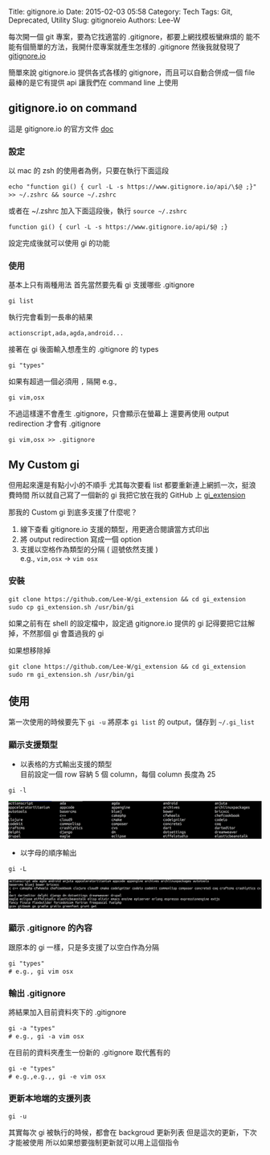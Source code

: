 Title: gitignore.io
Date: 2015-02-03 05:58
Category: Tech
Tags: Git, Deprecated, Utility
Slug: gitignoreio
Authors: Lee-W

每次開一個 git 專案，要為它找適當的 .gitignore，都要上網找模板蠻麻煩的
能不能有個簡單的方法，我開什麼專案就產生怎樣的 .gitignore
然後我就發現了[gitignore.io](https://www.gitignore.io)

<!--more-->

簡單來說 gitignore.io 提供各式各樣的 gitignore，而且可以自動合併成一個 file
最棒的是它有提供 api 讓我們在 command line 上使用

## gitignore.io on command

這是 gitignore.io 的官方文件
[doc](https://www.gitignore.io/docs)

### 設定

以 mac 的 zsh 的使用者為例，只要在執行下面這段

```shell
echo "function gi() { curl -L -s https://www.gitignore.io/api/\$@ ;}" >> ~/.zshrc && source ~/.zshrc
```

或者在 ~/.zshrc 加入下面這段後，執行 `source ~/.zshrc`

```shell
function gi() { curl -L -s https://www.gitignore.io/api/$@ ;}
```

設定完成後就可以使用 gi 的功能

### 使用

基本上只有兩種用法
首先當然要先看 gi 支援哪些 .gitignore

```shell
gi list
```

執行完會看到一長串的結果

```text
actionscript,ada,agda,android...
```

接著在 gi 後面輸入想產生的 .gitignore 的 types

```shell
gi "types"
```

如果有超過一個必須用 `,` 隔開
e.g.,

```shell
gi vim,osx
```

不過這樣還不會產生 .gitignore，只會顯示在螢幕上
還要再使用 output redirection 才會有 .gitignore

```shell
gi vim,osx >> .gitignore
```

## My Custom gi

但用起來還是有點小小的不順手
尤其每次要看 list 都要重新連上網抓一次，挺浪費時間
所以就自己寫了一個新的 gi
我把它放在我的 GitHub 上
[gi_extension](https://github.com/Lee-W/gi_extension)

那我的 Custom gi 到底多支援了什麼呢？

1. 線下查看 gitignore.io 支援的類型，用更適合閱讀當方式印出
2. 將 output redirection 寫成一個 option
3. 支援以空格作為類型的分隔 ( 逗號依然支援 )  
   e.g., `vim,osx` → `vim osx`

### 安裝

```shell
git clone https://github.com/Lee-W/gi_extension && cd gi_extension
sudo cp gi_extension.sh /usr/bin/gi
```

如果之前有在 shell 的設定檔中，設定過 gitignore.io 提供的 gi
記得要把它註解掉，不然那個 gi 會蓋過我的 gi

如果想移除掉

```shell
git clone https://github.com/Lee-W/gi_extension && cd gi_extension
sudo rm gi_extension.sh /usr/bin/gi
```

## 使用

第一次使用的時候要先下 `gi -u`
將原本 `gi list` 的 output，儲存到 `~/.gi_list`

### 顯示支援類型

* 以表格的方式輸出支援的類型  
   目前設定一個 row 容納 5 個 column，每個 column 長度為 25  

```shell
gi -l
```

![1_gi_l.png](/images/posts-image/2015-02-03-gitignoreio/WjrHpdZ.png)

* 以字母的順序輸出

```shell
gi -L
```

![2_gi_L.png](/images/posts-image/2015-02-03-gitignoreio/9j2PdP4.png)

### 顯示 .gitignore 的內容

跟原本的 gi 一樣，只是多支援了以空白作為分隔

```shell
gi "types"
# e.g., gi vim osx
```

### 輸出 .gitignore

將結果加入目前資料夾下的 .gitignore

```shell
gi -a "types"
# e.g., gi -a vim osx
```

在目前的資料夾產生一份新的 .gitignore 取代舊有的

```shell
gi -e "types"
# e.g.,e.g.,, gi -e vim osx
```

### 更新本地端的支援列表

```shell
gi -u
```

其實每次 gi 被執行的時候，都會在 backgroud 更新列表
但是這次的更新，下次才能被使用
所以如果想要強制更新就可以用上這個指令
